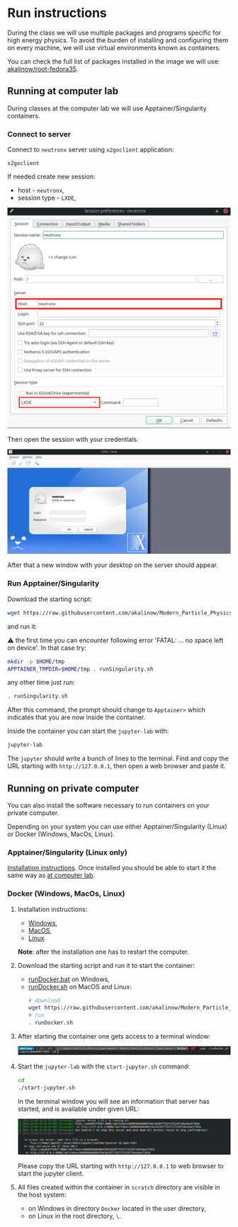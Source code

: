 # Run instructions

During the class we will use multiple packages and programs specific for high energy physics. To avoid the burden of installing and configuring them on every machine, we will use virtual environments known as containers. 

You can check the full list of packages installed in the image we will use: [akalinow/root-fedora35](https://hub.docker.com/r/akalinow/root-fedora35).

## Running at computer lab

During classes at the computer lab we will use Apptainer/Singularity containers. 

### Connect to server 
Connect to `neutronx` server using `x2goclient` application:

```
x2goclient
```

If needed create new session:
- host - `neutronx`,
- session type - `LXDE`,

<img src="x2go_session.png" alt="x2go-seesion" width="600"/>

Then open the session with your credentials.

<img src="x2go_login.png" alt="x2go-login" width="600"/>

After that a new window with your desktop on the server should appear.

### Run Apptainer/Singularity

Download the starting script:

```sh
wget https://raw.githubusercontent.com/akalinow/Modern_Particle_Physics_Experiments/2021_2022/Docker/runSingularity.sh
 ```

and run it:

⚠️ the first time you can encounter following error 'FATAL:  ... no space left on device'. In that case try:

```sh
mkdir -p $HOME/tmp
APPTAINER_TMPDIR=$HOME/tmp . runSingularity.sh
```

any other time just run:

```sh
. runSingularity.sh
```

After this command, the prompt should change to `Apptainer>` which indicates that you are now inside the container.

Inside the container you can start the `jupyter-lab` with:

``` sh
jupyter-lab 
```

The `jupyter` should write a bunch of lines to the terminal. Find and copy the URL starting with `http://127.0.0.1`, then open a web browser and paste it.

## Running on private computer

You can also install the software necessary to run containers on your private computer.

Depending on your system you can use either Apptainer/Singularity (Linux) or Docker (Windows, MacOs, Linux).

### Apptainer/Singularity (Linux only)

[Installation instructions](https://apptainer.org/user-docs/master/quick_start.html). Once installed you should be able to start it the same way as [at computer lab](#run-apptainersingularity).

### Docker (Windows, MacOs, Linux)

1. Installation instructions:

    - [Windows](https://docs.docker.com/docker-for-windows/),
    - [MacOS](https://docs.docker.com/docker-for-mac/install/),
    - [Linux](https://docs.docker.com/install/linux/docker-ce/fedora/).
    
    **Note**: after the installation one has to restart the computer.

2. Download the starting script and run it to start the container:
    - [runDocker.bat](runDocker.bat) on Windows,
    - [runDocker.sh](runDocker.sh) on MacOS and Linux:
        ```sh
        # download
        wget https://raw.githubusercontent.com/akalinow/Modern_Particle_Physics_Experiments/2021_2022/Docker/runDocker.sh
        # run
        . runDocker.sh
        ```

3. After starting the container one gets access to a terminal window:

    ![terminal_1.png](terminal_1.png)

4. Start the `jupyter-lab` with the `start-jupyter.sh` command:

    ```sh
    cd
    ./start-jupyter.sh
    ```

    In the terminal window you will see an information that server has started, and is available under given URL:

    ![terminal_3.png](terminal_3.png)

    Please copy the URL starting with `http://127.0.0.1` to web browser to start the jupyter client.

5. All files created within the container in `scratch` directory are visible in the host system:
    - on Windows in directory `Docker` located in the user directory,
    - on Linux in the root directory, `\`.

